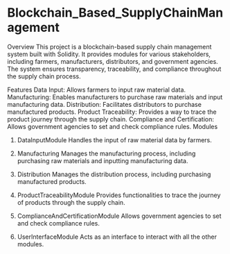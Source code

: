# Blockchain_Based_SupplyChainManagement
Overview
This project is a blockchain-based supply chain management system built with Solidity. It provides modules for various stakeholders, including farmers, manufacturers, distributors, and government agencies. The system ensures transparency, traceability, and compliance throughout the supply chain process.

Features
Data Input: Allows farmers to input raw material data.
Manufacturing: Enables manufacturers to purchase raw materials and input manufacturing data.
Distribution: Facilitates distributors to purchase manufactured products.
Product Traceability: Provides a way to trace the product journey through the supply chain.
Compliance and Certification: Allows government agencies to set and check compliance rules.
Modules
1. DataInputModule
Handles the input of raw material data by farmers.

2. Manufacturing
Manages the manufacturing process, including purchasing raw materials and inputting manufacturing data.

3. Distribution
Manages the distribution process, including purchasing manufactured products.

4. ProductTraceabilityModule
Provides functionalities to trace the journey of products through the supply chain.

5. ComplianceAndCertificationModule
Allows government agencies to set and check compliance rules.

6. UserInterfaceModule
Acts as an interface to interact with all the other modules.
